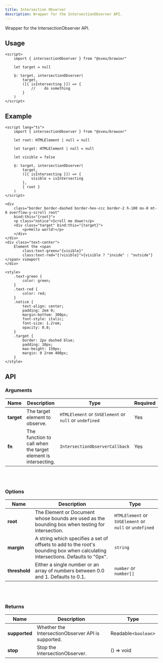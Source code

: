 ```yaml
---
title: Intersection Observer
description: Wrapper for the IntersectionObserver API.
---
```


<script>
    import Meta from "$components/meta.svelte"
</script>

<Meta />

Wrapper for the IntersectionObserver API.

## Usage

```svelte
<script>
    import { intersectionObserver } from "@sveu/browser"

    let target = null

    $: target, intersectionObserver(
        target,
        ([{ isIntersecting }]) => {
            //    do something
        }
    )
</script>
```

## Example

```svelte live ln
<script lang="ts">
    import { intersectionObserver } from "@sveu/browser"

    let root: HTMLElement | null = null

    let target: HTMLElement | null = null

    let visible = false

    $: target, intersectionObserver(
        target,
        ([{ isIntersecting }]) => {
            visible = isIntersecting
        },
        { root }
    )
</script>

<div
    class="border border-dashed border-hex-ccc border-2 h-100 mx-8 mt-8 overflow-y-scroll root"
    bind:this="{root}">
    <p class="notice">Scroll me down!</p>
    <div class="target" bind:this="{target}">
        <p>Hello world!</p>
    </div>
</div>
<div class="text-center">
    Element the <span
        class:text-green="{visible}"
        class:text-red="{!visible}">{visible ? "inside" : "outside"}</span> viewport
</div>

<style>
    .text-green {
        color: green;
    }
    .text-red {
        color: red;
    }
    .notice {
        text-align: center;
        padding: 2em 0;
        margin-bottom: 300px;
        font-style: italic;
        font-size: 1.2rem;
        opacity: 0.8;
    }
    .target {
        border: 2px dashed blue;
        padding: 10px;
        max-height: 150px;
        margin: 0 2rem 400px;
    }
</style>
```

## API

### Arguments

| Name      | Description                  | Type                                             | Required |
| --------- | ---------------------------- | ------------------------------------------------------ | -- |
| **target**|The target element to observe.| `HTMLElement` or `SVGElement` or `null` or `undefined` | Yes|
| **fn**|The function to call when the target element is intersecting.|`IntersectionObserverCallback`|Yes|

<br />
<br />

### Options

| Name          | Description                                  | Type                                 |
| ------------- | -------------------------------------------- | ------------------------------------ |
| **root**      | The Element or Document whose bounds are used as the bounding box when testing for intersection. | `HTMLElement` or `SVGElement` or `null` or `undefined` |
| **margin**    | A string which specifies a set of offsets to add to the root's bounding box when calculating intersections. Defaults to "0px". | `string` |
| **threshold** | Either a single number or an array of numbers between 0.0 and 1. Defaults to 0.1. | `number` or `number[]` |

<br />
<br />

### Returns

| Name          | Description                                        | Type                          |
| ------------- | -------------------------------------------------- | ----------------------------- |
| **supported** | Whether the IntersectionObserver API is supported. | Readable<`boolean`>           |
| **stop**      | Stop the IntersectionObserver.                     | () => void                    |
